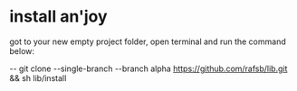 # install an'joy

got to your new empty project folder, open terminal and run the command below: 

-- git clone --single-branch --branch alpha https://github.com/rafsb/lib.git && sh lib/install